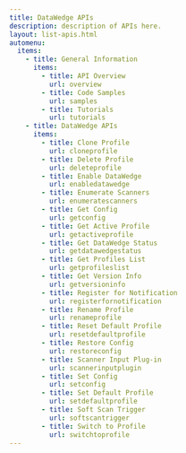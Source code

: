 ```yaml
---
title: DataWedge APIs
description: description of APIs here. 
layout: list-apis.html
automenu:
  items:
    - title: General Information
      items:
        - title: API Overview 
          url: overview
        - title: Code Samples
          url: samples
        - title: Tutorials
          url: tutorials
    - title: DataWedge APIs
      items:
        - title: Clone Profile 
          url: cloneprofile
        - title: Delete Profile 
          url: deleteprofile
        - title: Enable DataWedge 
          url: enabledatawedge
        - title: Enumerate Scanners 
          url: enumeratescanners
        - title: Get Config 
          url: getconfig
        - title: Get Active Profile 
          url: getactiveprofile
        - title: Get DataWedge Status 
          url: getdatawedgestatus
        - title: Get Profiles List 
          url: getprofileslist
        - title: Get Version Info 
          url: getversioninfo
        - title: Register for Notification 
          url: registerfornotification
        - title: Rename Profile 
          url: renameprofile
        - title: Reset Default Profile 
          url: resetdefaultprofile
        - title: Restore Config 
          url: restoreconfig
        - title: Scanner Input Plug-in 
          url: scannerinputplugin
        - title: Set Config 
          url: setconfig
        - title: Set Default Profile 
          url: setdefaultprofile
        - title: Soft Scan Trigger 
          url: softscantrigger
        - title: Switch to Profile 
          url: switchtoprofile
---
```


<!-- 
title: DataWedge APIs
description: DataWedge APIs operate primarily through Android intents, which can be invoked by other applications to control the data-capture capabilities of DataWedge without the need to directly access APIs of the underlying device hardware. 
layout: list-content-items.html
content-items:
  - type: section
    level: 4
    title: API Overview
    text: First time using DataWedge APIs? The overview explains the concepts behind DataWedge APIs and how they work.
    url: overview
  - type: section
    level: 3
    title: DataWedge 6.3 APIs
    text: This is the technical document for using DataWedge 6.3 APIs.
    url: 6-3
  - type: section
    level: 4
    title: Legacy APIs
    text: Explains how to use older DataWedge APIs.
    url: legacy
  - type: section
    level: 4
    title: Sample Code
    text: Written by Zebra engineers, these code samples demonstrate efficient ways to implement some common DataWedge functions. 
    url: samples
  - type: section
    level: 4
    title: Tutorials
    text: First-timers with DataWedge APIs might be helped by these simple step-by-step walk throughs. 
    url: tutorials
product: DataWedge
productversion: '6.3'
-->